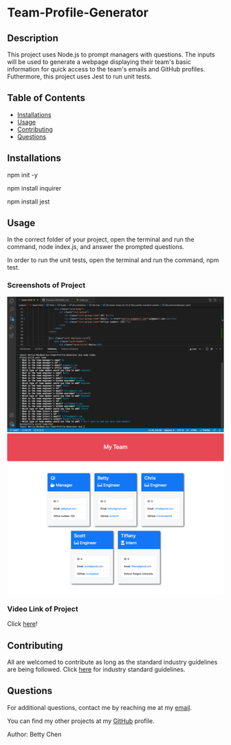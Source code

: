 # Team-Profile-Generator

## Description

This project uses Node.js to prompt managers with questions. The inputs will be used to generate a webpage displaying their team's basic information for quick access to the team's emails and GitHub profiles. Futhermore, this project uses Jest to run unit tests.

## Table of Contents

- [Installations](#installations)
- [Usage](#usage)
- [Contributing](#contributing)
- [Questions](#questions)

## Installations

npm init -y

npm install inquirer

npm install jest

## Usage

In the correct folder of your project, open the terminal and run the command, node index.js, and answer the prompted questions.

In order to run the unit tests, open the terminal and run the command, npm test.

### Screenshots of Project

<img src="assets/images/team-profile-generator.png" alt="Screenshot of Team Profile Generator"/>

<img src="assets/images/team-profile.png" alt="Screenshot of Team Profile"/>

### Video Link of Project

Click [here](https://drive.google.com/file/d/1P-LP1paNrUbHbcPI7UU-kYRW5T_AEvyG/view)!

## Contributing

All are welcomed to contribute as long as the standard industry guidelines are being followed.
Click [here](https://www.contributor-covenant.org/) for industry standard guidelines.

## Questions

For additional questions, contact me by reaching me at my [email](mailto:bettychen41@outlook.com).

You can find my other projects at my [GitHub](https://github.com/bchen41) profile.

Author: Betty Chen
